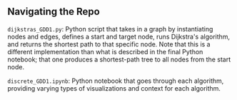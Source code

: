 ## Navigating the Repo
`dijkstras_GDD1.py`: Python script that takes in a graph by instantiating nodes and edges, defines a start and target node, runs Dijkstra's algorithm, and returns the shortest path to that specific node. Note that this is a different implementation than what is described in the final Python notebook; that one produces a shortest-path tree to all nodes from the start node. 

`discrete_GDD1.ipynb`: Python notebook that goes through each algorithm, providing varying types of visualizations and context for each algorithm. 
